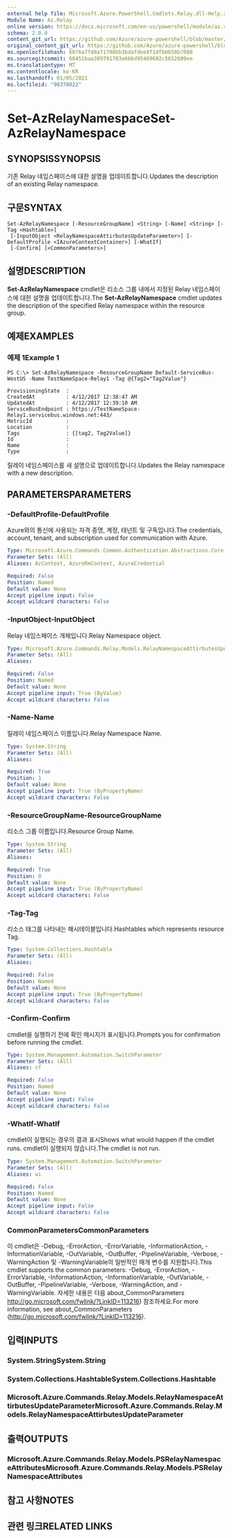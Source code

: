 ```yaml
---
external help file: Microsoft.Azure.PowerShell.Cmdlets.Relay.dll-Help.xml
Module Name: Az.Relay
online version: https://docs.microsoft.com/en-us/powershell/module/az.relay/set-azrelaynamespace
schema: 2.0.0
content_git_url: https://github.com/Azure/azure-powershell/blob/master/src/Relay/Relay/help/Set-AzRelayNamespace.md
original_content_git_url: https://github.com/Azure/azure-powershell/blob/master/src/Relay/Relay/help/Set-AzRelayNamespace.md
ms.openlocfilehash: 6076a7fd8a71708bb3bdafdee8f1dfb0650b7088
ms.sourcegitcommit: 68451baa389791703e666d95469602c5652609ee
ms.translationtype: MT
ms.contentlocale: ko-KR
ms.lasthandoff: 01/05/2021
ms.locfileid: "98378022"
---
```

# <span data-ttu-id="9af5e-101">Set-AzRelayNamespace</span><span class="sxs-lookup"><span data-stu-id="9af5e-101">Set-AzRelayNamespace</span></span>

## <span data-ttu-id="9af5e-102">SYNOPSIS</span><span class="sxs-lookup"><span data-stu-id="9af5e-102">SYNOPSIS</span></span>
<span data-ttu-id="9af5e-103">기존 Relay 네임스페이스에 대한 설명을 업데이트합니다.</span><span class="sxs-lookup"><span data-stu-id="9af5e-103">Updates the description of an existing Relay namespace.</span></span>

## <span data-ttu-id="9af5e-104">구문</span><span class="sxs-lookup"><span data-stu-id="9af5e-104">SYNTAX</span></span>

```
Set-AzRelayNamespace [-ResourceGroupName] <String> [-Name] <String> [-Tag <Hashtable>]
 [-InputObject <RelayNamespaceAttirbutesUpdateParameter>] [-DefaultProfile <IAzureContextContainer>] [-WhatIf]
 [-Confirm] [<CommonParameters>]
```

## <span data-ttu-id="9af5e-105">설명</span><span class="sxs-lookup"><span data-stu-id="9af5e-105">DESCRIPTION</span></span>
<span data-ttu-id="9af5e-106">**Set-AzRelayNamespace** cmdlet은 리소스 그룹 내에서 지정된 Relay 네임스페이스에 대한 설명을 업데이트합니다.</span><span class="sxs-lookup"><span data-stu-id="9af5e-106">The **Set-AzRelayNamespace** cmdlet updates the description of the specified Relay namespace within the resource group.</span></span>

## <span data-ttu-id="9af5e-107">예제</span><span class="sxs-lookup"><span data-stu-id="9af5e-107">EXAMPLES</span></span>

### <span data-ttu-id="9af5e-108">예제 1</span><span class="sxs-lookup"><span data-stu-id="9af5e-108">Example 1</span></span>
```
PS C:\> Set-AzRelayNamespace -ResourceGroupName Default-ServiceBus-WestUS -Name TestNameSpace-Relay1 -Tag @{Tag2="Tag2Value"}

ProvisioningState  :
CreatedAt          : 4/12/2017 12:38:47 AM
UpdatedAt          : 4/12/2017 12:39:10 AM
ServiceBusEndpoint : https://TestNameSpace-Relay1.servicebus.windows.net:443/
MetricId           :
Location           :
Tags               : {[tag2, Tag2Value]}
Id                 :
Name               :
Type               :
```

<span data-ttu-id="9af5e-109">릴레이 네임스페이스를 새 설명으로 업데이트합니다.</span><span class="sxs-lookup"><span data-stu-id="9af5e-109">Updates the Relay namespace with a new description.</span></span>

## <span data-ttu-id="9af5e-110">PARAMETERS</span><span class="sxs-lookup"><span data-stu-id="9af5e-110">PARAMETERS</span></span>

### <span data-ttu-id="9af5e-111">-DefaultProfile</span><span class="sxs-lookup"><span data-stu-id="9af5e-111">-DefaultProfile</span></span>
<span data-ttu-id="9af5e-112">Azure와의 통신에 사용되는 자격 증명, 계정, 테넌트 및 구독입니다.</span><span class="sxs-lookup"><span data-stu-id="9af5e-112">The credentials, account, tenant, and subscription used for communication with Azure.</span></span>

```yaml
Type: Microsoft.Azure.Commands.Common.Authentication.Abstractions.Core.IAzureContextContainer
Parameter Sets: (All)
Aliases: AzContext, AzureRmContext, AzureCredential

Required: False
Position: Named
Default value: None
Accept pipeline input: False
Accept wildcard characters: False
```

### <span data-ttu-id="9af5e-113">-InputObject</span><span class="sxs-lookup"><span data-stu-id="9af5e-113">-InputObject</span></span>
<span data-ttu-id="9af5e-114">Relay 네임스페이스 개체입니다.</span><span class="sxs-lookup"><span data-stu-id="9af5e-114">Relay Namespace object.</span></span>

```yaml
Type: Microsoft.Azure.Commands.Relay.Models.RelayNamespaceAttirbutesUpdateParameter
Parameter Sets: (All)
Aliases:

Required: False
Position: Named
Default value: None
Accept pipeline input: True (ByValue)
Accept wildcard characters: False
```

### <span data-ttu-id="9af5e-115">-Name</span><span class="sxs-lookup"><span data-stu-id="9af5e-115">-Name</span></span>
<span data-ttu-id="9af5e-116">릴레이 네임스페이스 이름입니다.</span><span class="sxs-lookup"><span data-stu-id="9af5e-116">Relay Namespace Name.</span></span>

```yaml
Type: System.String
Parameter Sets: (All)
Aliases:

Required: True
Position: 1
Default value: None
Accept pipeline input: True (ByPropertyName)
Accept wildcard characters: False
```

### <span data-ttu-id="9af5e-117">-ResourceGroupName</span><span class="sxs-lookup"><span data-stu-id="9af5e-117">-ResourceGroupName</span></span>
<span data-ttu-id="9af5e-118">리소스 그룹 이름입니다.</span><span class="sxs-lookup"><span data-stu-id="9af5e-118">Resource Group Name.</span></span>

```yaml
Type: System.String
Parameter Sets: (All)
Aliases:

Required: True
Position: 0
Default value: None
Accept pipeline input: True (ByPropertyName)
Accept wildcard characters: False
```

### <span data-ttu-id="9af5e-119">-Tag</span><span class="sxs-lookup"><span data-stu-id="9af5e-119">-Tag</span></span>
<span data-ttu-id="9af5e-120">리소스 태그를 나타내는 해시테이블입니다.</span><span class="sxs-lookup"><span data-stu-id="9af5e-120">Hashtables which represents resource Tag.</span></span>

```yaml
Type: System.Collections.Hashtable
Parameter Sets: (All)
Aliases:

Required: False
Position: Named
Default value: None
Accept pipeline input: True (ByPropertyName)
Accept wildcard characters: False
```

### <span data-ttu-id="9af5e-121">-Confirm</span><span class="sxs-lookup"><span data-stu-id="9af5e-121">-Confirm</span></span>
<span data-ttu-id="9af5e-122">cmdlet을 실행하기 전에 확인 메시지가 표시됩니다.</span><span class="sxs-lookup"><span data-stu-id="9af5e-122">Prompts you for confirmation before running the cmdlet.</span></span>

```yaml
Type: System.Management.Automation.SwitchParameter
Parameter Sets: (All)
Aliases: cf

Required: False
Position: Named
Default value: None
Accept pipeline input: False
Accept wildcard characters: False
```

### <span data-ttu-id="9af5e-123">-WhatIf</span><span class="sxs-lookup"><span data-stu-id="9af5e-123">-WhatIf</span></span>
<span data-ttu-id="9af5e-124">cmdlet이 실행되는 경우의 결과 표시</span><span class="sxs-lookup"><span data-stu-id="9af5e-124">Shows what would happen if the cmdlet runs.</span></span>
<span data-ttu-id="9af5e-125">cmdlet이 실행되지 않습니다.</span><span class="sxs-lookup"><span data-stu-id="9af5e-125">The cmdlet is not run.</span></span>

```yaml
Type: System.Management.Automation.SwitchParameter
Parameter Sets: (All)
Aliases: wi

Required: False
Position: Named
Default value: None
Accept pipeline input: False
Accept wildcard characters: False
```

### <span data-ttu-id="9af5e-126">CommonParameters</span><span class="sxs-lookup"><span data-stu-id="9af5e-126">CommonParameters</span></span>
<span data-ttu-id="9af5e-127">이 cmdlet은 -Debug, -ErrorAction, -ErrorVariable, -InformationAction, -InformationVariable, -OutVariable, -OutBuffer, -PipelineVariable, -Verbose, -WarningAction 및 -WarningVariable의 일반적인 매개 변수를 지원합니다.</span><span class="sxs-lookup"><span data-stu-id="9af5e-127">This cmdlet supports the common parameters: -Debug, -ErrorAction, -ErrorVariable, -InformationAction, -InformationVariable, -OutVariable, -OutBuffer, -PipelineVariable, -Verbose, -WarningAction, and -WarningVariable.</span></span> <span data-ttu-id="9af5e-128">자세한 내용은 다음 about_CommonParameters http://go.microsoft.com/fwlink/?LinkID=113216) 참조하세요.</span><span class="sxs-lookup"><span data-stu-id="9af5e-128">For more information, see about_CommonParameters (http://go.microsoft.com/fwlink/?LinkID=113216).</span></span>

## <span data-ttu-id="9af5e-129">입력</span><span class="sxs-lookup"><span data-stu-id="9af5e-129">INPUTS</span></span>

### <span data-ttu-id="9af5e-130">System.String</span><span class="sxs-lookup"><span data-stu-id="9af5e-130">System.String</span></span>

### <span data-ttu-id="9af5e-131">System.Collections.Hashtable</span><span class="sxs-lookup"><span data-stu-id="9af5e-131">System.Collections.Hashtable</span></span>

### <span data-ttu-id="9af5e-132">Microsoft.Azure.Commands.Relay.Models.RelayNamespaceAttirbutesUpdateParameter</span><span class="sxs-lookup"><span data-stu-id="9af5e-132">Microsoft.Azure.Commands.Relay.Models.RelayNamespaceAttirbutesUpdateParameter</span></span>

## <span data-ttu-id="9af5e-133">출력</span><span class="sxs-lookup"><span data-stu-id="9af5e-133">OUTPUTS</span></span>

### <span data-ttu-id="9af5e-134">Microsoft.Azure.Commands.Relay.Models.PSRelayNamespaceAttributes</span><span class="sxs-lookup"><span data-stu-id="9af5e-134">Microsoft.Azure.Commands.Relay.Models.PSRelayNamespaceAttributes</span></span>

## <span data-ttu-id="9af5e-135">참고 사항</span><span class="sxs-lookup"><span data-stu-id="9af5e-135">NOTES</span></span>

## <span data-ttu-id="9af5e-136">관련 링크</span><span class="sxs-lookup"><span data-stu-id="9af5e-136">RELATED LINKS</span></span>
